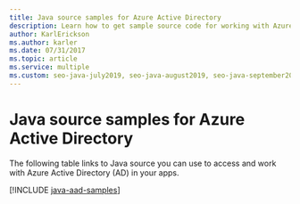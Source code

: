 ```yaml
---
title: Java source samples for Azure Active Directory
description: Learn how to get sample source code for working with Azure Active Directory (AD) from your Java apps.
author: KarlErickson
ms.author: karler
ms.date: 07/31/2017
ms.topic: article
ms.service: multiple
ms.custom: seo-java-july2019, seo-java-august2019, seo-java-september2019, devx-track-java
---
```


# Java source samples for Azure Active Directory

The following table links to Java source you can use to access and work with Azure Active Directory (AD) in your apps.

[!INCLUDE [java-aad-samples](includes/java-aad-samples.md)]
